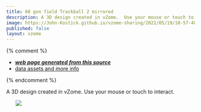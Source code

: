 ```yaml
---
title: 60 gon field Trackball 2 mirrored
description: A 3D design created in vZome.  Use your mouse or touch to interact.
image: https://John-Kostick.github.io/vzome-sharing/2022/05/19/18-57-48-60-gon-field-Trackball-2-mirrored/60-gon-field-Trackball-2-mirrored.png
published: false
layout: vzome
---
```


{% comment %}
 - [***web page generated from this source***](<https://John-Kostick.github.io/vzome-sharing/2022/05/19/60-gon-field-Trackball-2-mirrored-18-57-48.html>)
 - [data assets and more info](<https://github.com/John-Kostick/vzome-sharing/tree/main/2022/05/19/18-57-48-60-gon-field-Trackball-2-mirrored/>)
 
{% endcomment %}

A 3D design created in vZome.  Use your mouse or touch to interact.

<vzome-viewer style="width: 87%; height: 60vh; margin: 5%"
       src="https://John-Kostick.github.io/vzome-sharing/2022/05/19/18-57-48-60-gon-field-Trackball-2-mirrored/60-gon-field-Trackball-2-mirrored.vZome" >
  <img src="https://John-Kostick.github.io/vzome-sharing/2022/05/19/18-57-48-60-gon-field-Trackball-2-mirrored/60-gon-field-Trackball-2-mirrored.png" />
</vzome-viewer>